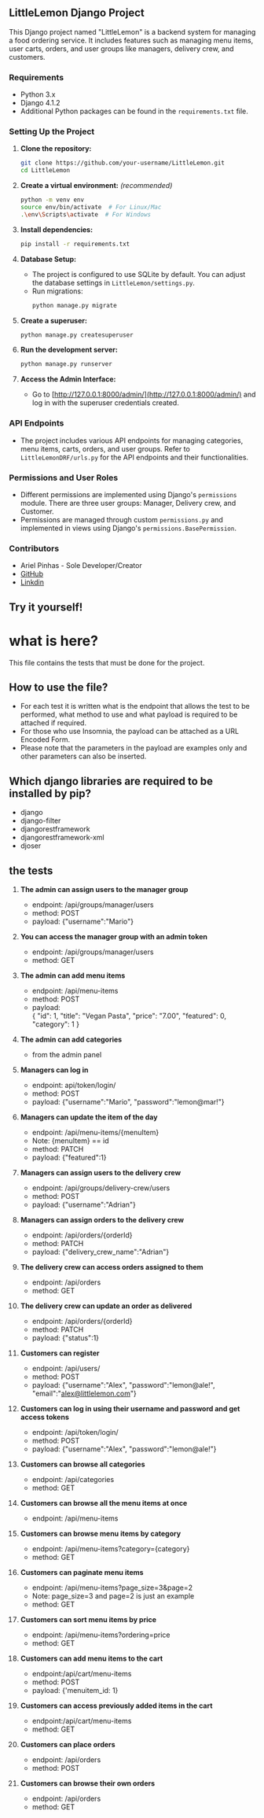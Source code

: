## LittleLemon Django Project

This Django project named "LittleLemon" is a backend system for managing a food ordering service. It includes features such as managing menu items, user carts, orders, and user groups like managers, delivery crew, and customers.

### Requirements

- Python 3.x
- Django 4.1.2
- Additional Python packages can be found in the `requirements.txt` file.

### Setting Up the Project

1. **Clone the repository:**
    ```bash
    git clone https://github.com/your-username/LittleLemon.git
    cd LittleLemon
    ```

2. **Create a virtual environment:** *(recommended)*
    ```bash
    python -m venv env
    source env/bin/activate  # For Linux/Mac
    .\env\Scripts\activate  # For Windows
    ```

3. **Install dependencies:**
    ```bash
    pip install -r requirements.txt
    ```

4. **Database Setup:**
    - The project is configured to use SQLite by default. You can adjust the database settings in `LittleLemon/settings.py`.
    - Run migrations:
        ```bash
        python manage.py migrate
        ```

5. **Create a superuser:**
    ```bash
    python manage.py createsuperuser
    ```

6. **Run the development server:**
    ```bash
    python manage.py runserver
    ```

7. **Access the Admin Interface:**
    - Go to [http://127.0.0.1:8000/admin/](http://127.0.0.1:8000/admin/) and log in with the superuser credentials created.

### API Endpoints

- The project includes various API endpoints for managing categories, menu items, carts, orders, and user groups. Refer to `LittleLemonDRF/urls.py` for the API endpoints and their functionalities.

### Permissions and User Roles

- Different permissions are implemented using Django's `permissions` module. There are three user groups: Manager, Delivery crew, and Customer.
- Permissions are managed through custom `permissions.py` and implemented in views using Django's `permissions.BasePermission`.

### Contributors

- Ariel Pinhas - Sole Developer/Creator
- [GitHub](https://github.com/ariel-pi)
- [Linkdin](http://www.linkedin.com/in/ariel-pinhas)


## Try it yourself!
# what is here? #  
This file contains the tests that must be done for the project.  
## How to use the file? ##  
- For each test it is written what is the endpoint that allows the test to be performed, what method to use and what payload is required to be attached if required.  
- For those who use Insomnia, the payload can be attached as a URL Encoded Form.  
- Please note that the parameters in the payload are examples only and other parameters can also be inserted.  

## Which django libraries are required to be installed by pip? ##  
- django  
- django-filter  
- djangorestframework  
- djangorestframework-xml  
- djoser  

## the tests ##
1. **The admin can assign users to the manager group**  
   - endpoint: /api/groups/manager/users  
   - method: POST  
   - payload: {"username":"Mario"}

2. **You can access the manager group with an admin token**  
   - endpoint: /api/groups/manager/users  
   - method: GET

3. **The admin can add menu items**  
   - endpoint: /api/menu-items  
   - method: POST  
   - payload:  
     {
         "id": 1,
         "title": "Vegan Pasta",
         "price": "7.00",
         "featured": 0,
         "category": 1
     }

4. **The admin can add categories**  
   - from the admin panel

5. **Managers can log in**  
   - endpoint: api/token/login/  
   - method: POST  
   - payload: {"username":"Mario", "password":"lemon@mar!"}

6. **Managers can update the item of the day**  
   - endpoint: /api/menu-items/{menuItem}  
   - Note: {menuItem} == id  
   - method: PATCH  
   - payload: {"featured":1}

7. **Managers can assign users to the delivery crew**  
   - endpoint: /api/groups/delivery-crew/users  
   - method: POST  
   - payload: {"username":"Adrian"}

8. **Managers can assign orders to the delivery crew**  
   - endpoint: /api/orders/{orderId}  
   - method: PATCH  
   - payload: {"delivery_crew_name":"Adrian"}

9. **The delivery crew can access orders assigned to them**  
   - endpoint: /api/orders  
   - method: GET

10. **The delivery crew can update an order as delivered**  
    - endpoint: /api/orders/{orderId}  
    - method: PATCH  
    - payload: {"status":1}

11. **Customers can register**  
    - endpoint: /api/users/  
    - method: POST  
    - payload: {"username":"Alex", "password":"lemon@ale!", "email":"alex@littlelemon.com"}

12. **Customers can log in using their username and password and get access tokens**  
    - endpoint: /api/token/login/  
    - method: POST  
    - payload: {"username":"Alex", "password":"lemon@ale!"}

13. **Customers can browse all categories**  
    - endpoint: /api/categories  
    - method: GET

14. **Customers can browse all the menu items at once**  
    - endpoint: /api/menu-items

15. **Customers can browse menu items by category**  
    - endpoint: /api/menu-items?category={category}  
    - method: GET

16. **Customers can paginate menu items**  
    - endpoint: /api/menu-items?page_size=3&page=2  
    - Note: page_size=3 and page=2 is just an example  
    - method: GET

17. **Customers can sort menu items by price**  
    - endpoint: /api/menu-items?ordering=price  
    - method: GET

18. **Customers can add menu items to the cart**  
    - endpoint:/api/cart/menu-items  
    - method: POST  
    - payload: {'menuitem_id: 1}

19. **Customers can access previously added items in the cart**  
    - endpoint:/api/cart/menu-items  
    - method: GET

20. **Customers can place orders**  
    - endpoint: /api/orders  
    - method: POST

21. **Customers can browse their own orders**  
    - endpoint: /api/orders  
    - method: GET
